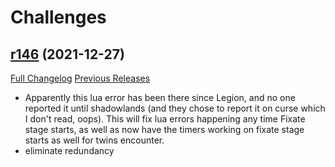 # <DBM> Challenges

## [r146](https://github.com/DeadlyBossMods/DBM-Challenges/tree/r146) (2021-12-27)
[Full Changelog](https://github.com/DeadlyBossMods/DBM-Challenges/compare/r145...r146) [Previous Releases](https://github.com/DeadlyBossMods/DBM-Challenges/releases)

- Apparently this lua error has been there since Legion, and no one reported it until shadowlands (and they chose to report it on curse which I don't read, oops). This will fix lua errors happening any time Fixate stage starts, as well as now have the timers working on fixate stage starts as well for twins encounter.  
- eliminate redundancy  
